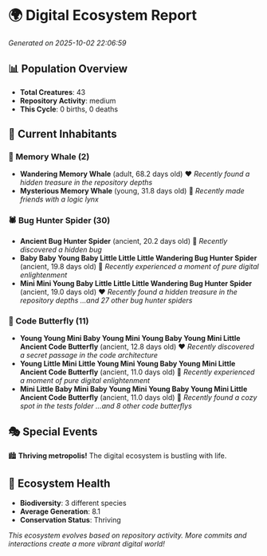 # 🌍 Digital Ecosystem Report
*Generated on 2025-10-02 22:06:59*

## 📊 Population Overview
- **Total Creatures**: 43
- **Repository Activity**: medium
- **This Cycle**: 0 births, 0 deaths

## 👥 Current Inhabitants

### 🐋 Memory Whale (2)
- **Wandering Memory Whale** (adult, 68.2 days old) ❤️
  *Recently found a hidden treasure in the repository depths*
- **Mysterious Memory Whale** (young, 31.8 days old) 💛
  *Recently made friends with a logic lynx*

### 🕷️ Bug Hunter Spider (30)
- **Ancient Bug Hunter Spider** (ancient, 20.2 days old) 💛
  *Recently discovered a hidden bug*
- **Baby Baby Young Baby Little Little Little Wandering Bug Hunter Spider** (ancient, 19.8 days old) 💛
  *Recently experienced a moment of pure digital enlightenment*
- **Mini Mini Young Baby Little Little Little Wandering Bug Hunter Spider** (ancient, 19.0 days old) ❤️
  *Recently found a hidden treasure in the repository depths*
  *...and 27 other bug hunter spiders*

### 🦋 Code Butterfly (11)
- **Young Young Mini Baby Young Mini Young Baby Young Mini Little Ancient Code Butterfly** (ancient, 12.8 days old) ❤️
  *Recently discovered a secret passage in the code architecture*
- **Young Little Mini Little Young Mini Young Baby Young Mini Little Ancient Code Butterfly** (ancient, 11.0 days old) 💚
  *Recently experienced a moment of pure digital enlightenment*
- **Mini Little Baby Mini Baby Young Mini Young Baby Young Mini Little Ancient Code Butterfly** (ancient, 11.0 days old) 💛
  *Recently found a cozy spot in the tests folder*
  *...and 8 other code butterflys*

## 🎭 Special Events

🏙️ **Thriving metropolis!** The digital ecosystem is bustling with life.

## 🔬 Ecosystem Health
- **Biodiversity**: 3 different species
- **Average Generation**: 8.1
- **Conservation Status**: Thriving

*This ecosystem evolves based on repository activity. More commits and interactions create a more vibrant digital world!*